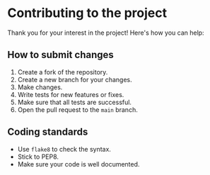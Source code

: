 # Contributing to the project

Thank you for your interest in the project! Here's how you can help:

## How to submit changes

1. Create a fork of the repository.
2. Create a new branch for your changes.
3. Make changes.
4. Write tests for new features or fixes.
5. Make sure that all tests are successful.
6. Open the pull request to the `main` branch.

## Coding standards

- Use `flake8` to check the syntax.
- Stick to PEP8.
- Make sure your code is well documented.